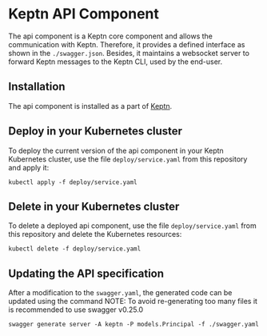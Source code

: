 # Keptn API Component

The api component is a Keptn core component and allows the communication with Keptn. Therefore, it provides a defined interface as shown in the `./swagger.json`. Besides, it maintains a websocket server to forward Keptn messages to the Keptn CLI, used by the end-user.

## Installation

The api component is installed as a part of [Keptn](https://keptn.sh).

## Deploy in your Kubernetes cluster

To deploy the current version of the api component in your Keptn Kubernetes cluster, use the file `deploy/service.yaml` from this repository and apply it:

```console
kubectl apply -f deploy/service.yaml
```

## Delete in your Kubernetes cluster

To delete a deployed api component, use the file `deploy/service.yaml` from this repository and delete the Kubernetes resources:

```console
kubectl delete -f deploy/service.yaml
```

## Updating the API specification
After a modification to the `swagger.yaml`, the generated code can be updated using the command
NOTE: To avoid re-generating too many files it is recommended to use swagger v0.25.0

```console
swagger generate server -A keptn -P models.Principal -f ./swagger.yaml
```
